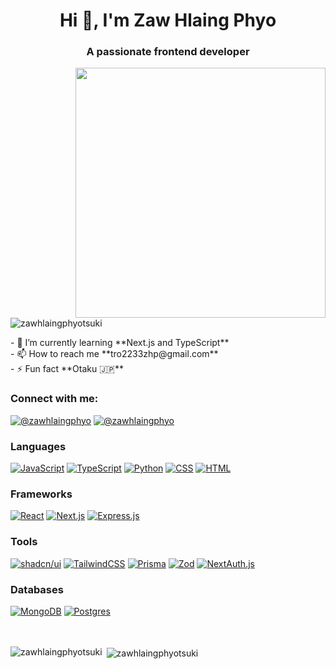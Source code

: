 <h1 align="center">Hi 👋, I'm Zaw Hlaing Phyo</h1> 
<h3 align="center">A passionate frontend developer</h3>
<img align="right" alt"Akane Kurokawa" width="400" src="https://media1.tenor.com/m/DQTx0EdSdX8AAAAC/akane-kurokawa-kurokawa-akane.gif">
<p align="left"> <img src="https://komarev.com/ghpvc/?username=zawhlaingphyotsuki&label=Profile%20views&color=0e75b6&style=flat" alt="zawhlaingphyotsuki" /> </p>
- 🌱 I’m currently learning **Next.js and TypeScript** <br>
- 📫 How to reach me **tro2233zhp@gmail.com** <br>
- ⚡ Fun fact **Otaku 🇯🇵** <br>
<h3 align="left">Connect with me:</h3>
<p align="left">
<p > <a href="https://twitter.com/@zawhlaingphyo" target="blank"><img src="https://img.shields.io/badge/X-%23000000.svg?style=for-the-badge&logo=X&logoColor=white" alt="@zawhlaingphyo" /></a> <a href="https://www.facebook.com/ZawHlaingPhyo.23" target="blank"><img src="https://img.shields.io/badge/Facebook-%231877F2.svg?style=for-the-badge&logo=Facebook&logoColor=white" alt="@zawhlaingphyo" /></a> </p>
</p>
<h3 align="left">Languages</h3>

[![JavaScript](https://img.shields.io/badge/JavaScript-F7DF1E?logo=javascript&logoColor=000)](#)
[![TypeScript](https://img.shields.io/badge/TypeScript-3178C6?logo=typescript&logoColor=fff)](#)
[![Python](https://img.shields.io/badge/Python-3776AB?logo=python&logoColor=fff)](#)
[![CSS](https://img.shields.io/badge/CSS-1572B6?logo=css3&logoColor=fff)](#)
[![HTML](https://img.shields.io/badge/HTML-%23E34F26.svg?logo=html5&logoColor=white)](#)
<br/>

<h3 align="left">Frameworks</h3>

[![React](https://img.shields.io/badge/React-%2320232a.svg?logo=react&logoColor=%2361DAFB)](#)
[![Next.js](https://img.shields.io/badge/Next.js-black?logo=next.js&logoColor=white)](#)
[![Express.js](https://img.shields.io/badge/Express.js-%23404d59.svg?logo=express&logoColor=%2361DAFB)](#)
<br/>

<h3 align="left">Tools</h3>

[![shadcn/ui](https://img.shields.io/badge/shadcn%2Fui-000?logo=shadcnui&logoColor=fff)](#)
[![TailwindCSS](https://img.shields.io/badge/Tailwind%20CSS-%2338B2AC.svg?logo=tailwind-css&logoColor=white)](#)
[![Prisma](https://img.shields.io/badge/Prisma-2D3748?logo=prisma&logoColor=white)](#)
[![Zod](https://img.shields.io/badge/Zod-2D3748?logo=zod&logoColor=white)](#)
[![NextAuth.js](https://img.shields.io/badge/NextAuth.js-000000?logo=next.js&logoColor=white)](#)
<br/>

<h3 align="left">Databases</h3>

[![MongoDB](https://img.shields.io/badge/MongoDB-%234ea94b.svg?logo=mongodb&logoColor=white)](#)
[![Postgres](https://img.shields.io/badge/Postgres-%23316192.svg?logo=postgresql&logoColor=white)](#)
<br/><br/><br/>

<p><img align="left" src="https://github-readme-stats.vercel.app/api/top-langs?username=zawhlaingphyotsuki&show_icons=true&locale=en&layout=compact" alt="zawhlaingphyotsuki" /></p>
<p>&nbsp;<img align="center" src="https://github-readme-stats.vercel.app/api?username=ZawHlaingPhyoTsuki&theme=radical&hide_border=false&include_all_commits=true&count_private=true" alt="zawhlaingphyotsuki" /></p>


